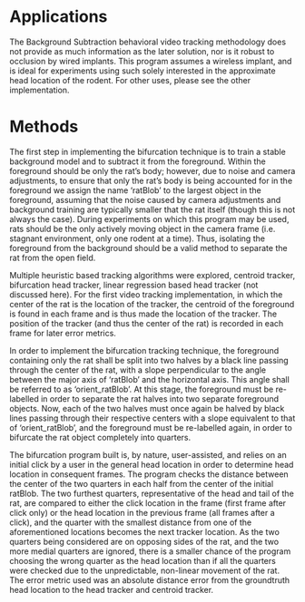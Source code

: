 # Applications

  The Background Subtraction behavioral video tracking methodology does not provide as much information as the later solution, nor is it robust to occlusion by wired implants. This program assumes a wireless implant, and is ideal for experiments using such solely interested in the approximate head location of the rodent. For other uses, please see the other implementation.

# Methods

  The first step in implementing the bifurcation technique is to train a stable background model and to subtract it from the foreground. Within the foreground should be only the rat’s body; however, due to noise and camera adjustments, to ensure that only the rat’s body is being accounted for in the foreground we assign the name ‘ratBlob’ to the largest object in the foreground, assuming that the noise caused by camera adjustments and background training are typically smaller that the rat itself (though this is not always the case). During experiments on which this program may be used, rats should be the only actively moving object in the camera frame (i.e. stagnant environment, only one rodent at a time). Thus, isolating the foreground from the background should be a valid method to separate the rat from the open field. 

  Multiple heuristic based tracking algorithms were explored, centroid tracker, bifurcation head tracker, linear regression based head tracker (not discussed here). For the first video tracking implementation, in which the center of the rat is the location of the tracker, the centroid of the foreground is found in each frame and is thus made the location of the tracker. The position of the tracker (and thus the center of the rat) is recorded in each frame for later error metrics.

  In order to implement the bifurcation tracking technique, the foreground containing only the rat shall be split into two halves by a black line passing through the center of the rat, with a slope perpendicular to the angle between the major axis of ‘ratBlob’ and the horizontal axis. This angle shall be referred to as ‘orient_ratBlob’. At this stage, the foreground must be re-labelled in order to separate the rat halves into two separate foreground objects. Now, each of the two halves must once again be halved by black lines passing through their respective centers with a slope equivalent to that of ‘orient_ratBlob’, and the foreground must be re-labelled again, in order to bifurcate the rat object completely into quarters.

  The bifurcation program built is, by nature, user-assisted, and relies on an initial click by a user in the general head location in order to determine head location in consequent frames. The program checks the distance between the center of the two quarters in each half from the center of the initial ratBlob. The two furthest quarters, representative of the head and tail of the rat, are compared to either the click location in the frame (first frame after click only) or the head location in the previous frame (all frames after a click), and the quarter with the smallest distance from one of the aforementioned locations becomes the next tracker location. As the two quarters being considered are on opposing sides of the rat, and the two more medial quarters are ignored, there is a smaller chance of the program choosing the wrong quarter as the head location than if all the quarters were checked due to the unpredictable, non-linear movement of the rat.
The error metric used was an absolute distance error from the groundtruth head location to the head tracker and centroid tracker.
